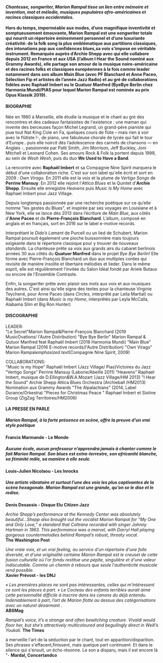 #### *Chanteuse, songwriter, Marion Rampal tisse un lien entre mémoire et invention, mot et mélodie, musiques populaires afro-américaines et racines classiques occidentales.*

 **Hors du temps, imperméable aux modes, d’une magnifique inventivité et somptueusement émouvante, Marion Rampal est une songwriter totale qui nourrit un répertoire éminemment personnel et d’une luxuriante créativité: de la folk song la plus emblématique aux partitions classiques, des intonations pop aux confidences blues,sa voix s’impose en véritable instrument. Remarquée auprès d’Archie Shepp avec qui elle collabore depuis 2012 en France et aux USA (l’album I Hear the Sound nominé aux Grammy Awards), elle partage son amour de la musique noire-américaine et des racines folks et classiques européennes à la fois comme leader notamment dans son album Main Blue (avec PF Blanchard et Anne Paceo, Sélection Fip et artistes de l’année Jazz Radio) et au gré de collaborations fidèles avec Raphaël Imbert ou le Quatuor Manfred (ByeBye Berlin chez Harmonia Mundi/PIAS pour lequel Marion Rampal est nominée au prix Opus Klassik 2019).**
 
 #### BIOGRAPHIE

 
Née en 1980 à Marseille, elle étudie la musique et le chant au gré des rencontres et des cadeaux fantaisistes de l'existence : une maman qui invente des berceuses façon Michel Legrand, un grand-père pianiste qui joue tout Nat King Cole en Fa, quelques cours de flûte – mais rien à voir avec le flûtiste !-, de piano, une fabuleuse chorale de lycée qui fait le tour d’Europe…puis elle noircit dès l’adolescence des carnets de chansons  — en Anglais -, passionnée par Patti Smith, Jim Morrison, Jeff Buckley, Joni Mitchell et Leonard Cohen. Ses amours Rock & Folk la portent depuis 1998, au sein de *Wesh Wesh*, puis du duo **We Used to Have a Band**.

La rencontre avec **Raphaël Imbert** et sa Compagnie Nine Spirit marquera le début d'une collaboration riche. C'est sur son label qu'elle écrit et sort en 2009 : *Own Virago*. En 2011 elle est la voix et la plume de *Vertigo Songs* de **Perrine Mansuy**. En 2012 elle rejoint l'*Attica Blues* et le Quintet d'**Archie Shepp**. Ensuite elle enregistre *Heavens* puis *Music Is My Home* avec Raphael Imbert pour Jazz Village.

 Depuis longtemps passionnée par une recherche poétique sur ce qu’elle nomme "les gestes du Blues", et inspirée par ses voyages en Louisiane et à New York, elle se lance dès 2013 dans l’écriture de *Main Blue*, aux côtés d’**Anne Paceo** et de **Pierre-François Blanchard**. L’album, composé en anglais et en français, sort en 2016 sur le label e-motive records. 
 
Interprétant le *Dido’s Lament* de Purcell ou un lied de Schubert, Marion Rampal poursuit également une pioche buissonnière mais toujours exigeante dans le répertoire classique pour y trouver de nouveaux *standards*. La chanteuse prête sa voix aux grands airs du cabaret berlinois années 30 aux côtés du **Quatuor Manfred** dans le projet *Bye Bye Berlin!* Elle forme avec Pierre-François Blanchard un duo aux multiples cordes qui revisite de manière insolite et libertaire mélodies et lieder. Dans le même esprit, elle est régulièrement l’invitée du Salon Idéal fondé par Ariele Butaux ou encore de l'Ensemble Contraste.

Enfin, la songwriter prête avec plaisir ses mots aux voix et aux musiques des autres. C'est ainsi qu'elle signe des textes pour la chanteuse Virginie Teychené, pour Anne Paceo (dans *Circles*, interprêté par Leila Martial) ou Raphaël Imbert (dans *Music is my Home*, interprêtés par Leyla McCalla, Alabama Slim et Big Ron Hunter)

#### DISCOGRAPHIE
LEADER:  
"Le Secret"Marion Rampal&Pierre-François Blanchard (2019 MusicOvations/ l'Autre Distribution)
"Bye Bye Berlin" Marion Rampal & Qutuor Manfred feat Raphaël Imbert (2018 Harmonia Mundi)
"Main Blue" Marion Rampal (2016 E-motive records/l'Autre Distribution)
"Own Virago" Marion Rampal*emphasized text*(Compagnie Nine Spirit, 2009)

COLLABORATIONS:  
"Music is my Hope" Raphaël Imbert (Jazz Village/ Pias)Victoires du Jazz
”Vertigo Songs” Perrine Mansuy (Laborie/Abeille 2011)
“Heavens” Raphael Imbert, musique de D.Ellington&W.A.Mozart (Jazz Village/HM 2013)
"I Hear the Sound" Archie Shepp Attica Blues Orchestra (Archieball /HM2013) Nomination aux Grammy Awards
"The Alpalachians" (2014, Label Durance/Orkestra)
"Pieces for Christmas Peace " Raphael Imbert et Sixtine Group (ZigZag Territoires/HM2006)

#### LA PRESSE EN PARLE 

##### *Marion Rampal, à la forte présence en scène, offre la preuve d’un vrai style poétique*  
**Francis Marmande - Le Monde**

##### *Aucune école, aucun professeur n’apprendra jamais à chanter comme le fait Marion Rampal. Son blues est extra-terrestre,  son africanité blanche, sa féminité mâle, sa manière à elle seule.*  
**Louis-Julien Nicolaou - Les Inrocks**

##### *Une artiste vibratoire et surtout l’une des voix les plus captivantes de la scène hexagonale. Marion Rampal est une grande, qu’on se le dise et le redise.*  
**Denis Desassis - Disque Elu Citizen Jazz**

*Archie Shepp’s performance at the Kennedy Center was absolutely beautiful...Shepp also brought out the vocalist Marion Rampal for “My One and Only Love,” a standard that Coltrane recorded with singer Johnny Hartman in 1963. This performance was a marvel, with Darryl Hall playing gorgeous countermelodies behind Rampal’s robust, throaty vocal.*  
**The Washington Post**


*Une vraie voix, et un vrai feeling, au service d'un répertoire d'une folle diversité, et d'une originalité certaine Marion Rampal est le creuset de cette fusion culturelle où l'or fondu restitue une pépite, singulière et d'une valeur indiscutable. Comme un chemin à rebours que seule l'authenticité musicale rend possible.*  
**Xavier Prévost - les DNJ**

 *« Les premières places ne sont pas intéressantes, celles qui m’intéressent ce sont les places à part. » Le Cocteau des enfants terribles aurait aimé cette personnalité difficile à inscrire dans les canons du déjà entendu. Indéniablement à part, l’art de Marion flotte au dessus des catégorisations avec un naturel désarmant .*  
**ABSMag**


*Rampal’s voice, it’s a strange and often bewitching creature. Vivaldi would floor her, but she’s attractively  multicoloured and beguilingly direct in Weill’s Youkali.* 
**The Times** 





 à merveille l'art de la séduction par le chant, tout en apparition/disparition. Ses phrases s'effacent,finissent, mais quelque part continuent. Et dans le silence qui s'ensuit, un écho résonne. Le son a disparu, mais il est encore là "- **Mardal, Concertandco**